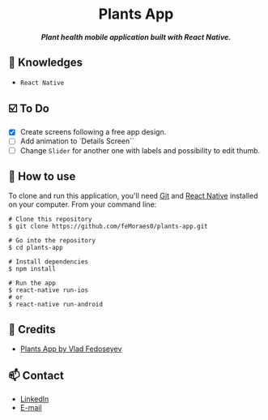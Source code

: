 <h1 align="center">Plants App</h1>
<h5 align="center">Plant health mobile application built with React Native.</h5>

<!-- <p align="center">
  <img width="250" src="URL">
</p> -->

## :rocket: Knowledges
 - `React Native`

## :ballot_box_with_check: To Do

 - [x] Create screens following a free app design.
 - [ ] Add animation to `Details Screen``
 - [ ] Change `Slider` for another one with labels and possibility to edit thumb. 

## :book: How to use

To clone and run this application, you'll need [Git](https://git-scm.com/downloads) and [React Native](https://reactnative.dev/docs/getting-started) installed on your computer. From your command line:

```
# Clone this repository
$ git clone https://github.com/feMoraes0/plants-app.git

# Go into the repository
$ cd plants-app

# Install dependencies
$ npm install

# Run the app
$ react-native run-ios
# or
$ react-native run-android
```

## :link: Credits
 - [Plants App by Vlad Fedoseyev](https://www.uistore.design/items/plants-app-concept/)

## :mailbox: Contact
  - <a target="_blank" href="https://www.linkedin.com/in/fernando-moraes-48a26916a/">LinkedIn</a>
  - <a target="_blank" href="mailto:fernandomoraes.lopes@gmail.com">E-mail</a>